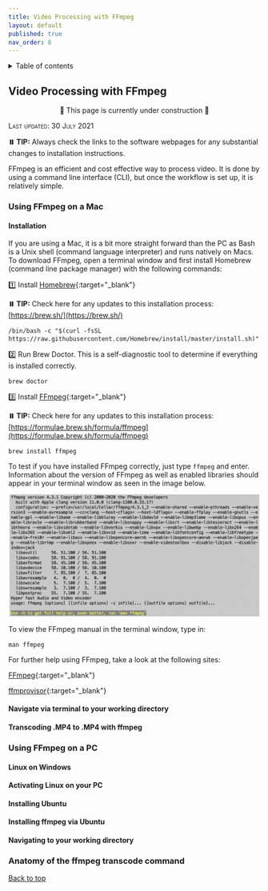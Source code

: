 ```yaml
---
title: Video Processing with FFmpeg
layout: default
published: true
nav_order: 8
--- 
```


<details closed markdown="block">
  <summary>
    Table of contents
  </summary>
  {: .text-delta }
1. TOC
{:toc}
</details>

## Video Processing with FFmpeg

<p align="center">
🚧 This page is currently under construction 🚧
</p>

<span style="font-variant:small-caps;">Last updated: 30 July 2021</span>

><span style="color:LightBlue">
**⏸️  TIP:** Always check the links to the software webpages for any substantial changes to installation instructions.</span>



FFmpeg is an efficient and cost effective way to process video. It is done by using a command line interface (CLI), but once the workflow is set up, it is relatively simple.

### Using **FFmpeg** on a Mac

#### Installation
If you are using a Mac, it is a bit more straight forward than the PC as Bash is a Unix shell (command language interpreter) and runs natively on Macs. To download FFmpeg, open a terminal window and first install Homebrew (command line package manager) with the following commands:

1️⃣ Install [Homebrew](https://brew.sh/){:target="_blank"} 

><span style="color:LightBlue">
**⏸️  TIP:** Check here for any updates to this installation process: [https://brew.sh/](https://brew.sh/)</span>

    /bin/bash -c "$(curl -fsSL https://raw.githubusercontent.com/Homebrew/install/master/install.sh)"

2️⃣ Run Brew Doctor. This is a self-diagnostic tool to determine if everything is installed correctly.<br>

    brew doctor

3️⃣ Install [FFmpeg](https://ffmpeg.org/){:target="_blank"}

><span style="color:LightBlue">
**⏸️  TIP:** Check here for any updates to this installation process: [https://formulae.brew.sh/formula/ffmpeg](https://formulae.brew.sh/formula/ffmpeg)</span>

    brew install ffmpeg

To test if you have installed FFmpeg correctly, just type ```ffmpeg``` and enter. Information about the version of FFmpeg as well as enabled libraries should appear in your terminal window as seen in the image below.

<p align="center">
  <img width="500" src="images/ffmpeg-installed.jpg" alt="Screenshot of terminal showing installed version of FFmpeg">
</p>
To view the FFmpeg manual in the terminal window, type in:

    man ffmpeg

For further help using FFmpeg, take a look at the following sites:

[FFmpeg](https://ffmpeg.org/ffmpeg.html){:target="_blank"}

[ffmprovisor](https://amiaopensource.github.io/ffmprovisr/){:target="_blank"}


#### Navigate via terminal to your working directory

#### Transcoding .MP4 to .MP4 with **ffmpeg**

### Using **FFmpeg** on a PC

#### Linux on Windows

#### Activating Linux on your PC

#### Installing Ubuntu

#### Installing **ffmpeg** via Ubuntu

#### Navigating to your working directory

### Anatomy of the **ffmpeg** transcode command



[Back to top](#)